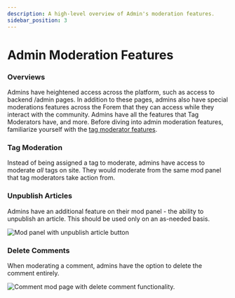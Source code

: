 ```yaml
---
description: A high-level overview of Admin's moderation features.
sidebar_position: 3
---
```


# Admin Moderation Features

### Overviews

Admins have heightened access across the platform, such as access to backend /admin pages. In addition to these pages, admins also have special moderations features across the Forem that they can access while they interact with the community. Admins have all the features that Tag Moderators have, and more. Before diving into admin moderation features, familiarize yourself with the [tag moderator features](tag-moderator-features.md).

### Tag Moderation

Instead of being assigned a tag to moderate, admins have access to moderate _all_ tags on site. They would moderate from the same mod panel that tag moderators take action from.

### Unpublish Articles

Admins have an additional feature on their mod panel - the ability to unpublish an article. This should be used only on an as-needed basis.

![Mod panel with unpublish article button](/img/image-2020-10-22-at-4.21.10-pm.png)

### Delete Comments

When moderating a comment, admins have the option to delete the comment entirely.

![Comment mod page with delete comment functionality.](/img/image-2020-10-22-at-4.43.28-pm.png)
